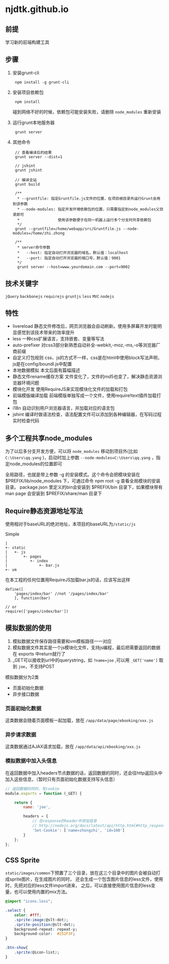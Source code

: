 # njdtk.github.io

## 前提

学习新的前端构建工具

## 步骤

1. 安装grunt-cli

        npm install -g grunt-cli

1. 安装项目依赖包

        npm install

    碰到网络不好的时候，依赖包可能安装失败，请删除 `node_modules` 重新安装

1. 运行grunt本地服务器

        grunt server

1. 其他命令

        // 查看编译后的结果
        grunt server --dist=1

        // jshint
        grunt jshint

        // 编译全站
        grunt build

        /**
         * --gruntfile: 指定Gruntfile.js文件的位置，在项目根目录外运行Grunt会用到该参数
         * --node-modules: 指定开发环境依赖包的位置，只需要指定到node_modules父目录即可
         *                 使用该参数便于在同一机器上运行多个分支时共享依赖包
         */
        grunt --gruntfile=/home/webapp/src/Gruntfile.js --node-modules=/home/zhi.zhong

        /**
         * server命令参数
         *   --host: 指定自动打开浏览器的域名，默认值：localhost
         *   --port: 指定自动打开浏览器的端口号，默认值：9001
         */
         grunt server --host=www.yourdomain.com --port=9002


## 技术关键字
`jQuery` `backbonejs` `requirejs` `gruntjs` `less` `MVC` `nodejs`

## 特性

- livereload
静态文件修改后，网页浏览器会自动刷新。使用多屏幕开发时能明显感觉到该技术带来的效率提升
- less
一种css扩展语言，支持嵌套、变量等写法
- auto-prefixer
对css3部分新熟悉自动补全-webkit,-moz,-ms,-o等浏览器厂商前缀
- 自定义打包规则
css、js的方式不一样，css是在html中使用block写法声明，js是在config/boundl.js中配置
- 本地数据模拟
本文后面有篇幅描述
- 静态文件rename缓存方案
文件变化了，文件的md5也变了，解决静态资源浏览器环境问题
- 模块化开发
使用RequireJS来实现模块化文件的加载和打包
- 前端模版编译加载
前端模版单独写成一个文件，使用require!text插件加载打包
- i18n
自动识别用户浏览器语言，并加载对应的语言包
- jshint
编译时做语法检查，语法配置文件可以添加到各种编辑器，在写码过程实时检查代码

## 多个工程共享node_modules

为了以后多分支开发方便，可以将 `node_modules` 移动到项目外(比如 `C:\Users\qq.yang` )，启动时加上参数 `--node-modules=C:\Users\qq.yang` ，指定node\_modules的位置即可

全局路径，也就是带上参数 -g 的安装模式。这个命令会把模块安装在 $PREFIX/lib/node_modules 下，可通过命令 npm root -g 查看全局模块的安装目录。 package.json 里定义的bin会安装到 $PREFIX/bin 目录下，如果模块带有 man page 会安装到 $PREFIX/share/man 目录下

## Require静态资源地址写法
使用相对于baseURL的绝对地址，本项目的baseURL为`/static/js`

Simple
```
|
+- static
|   +- js
|       +- pages
|          +- index
|              +- bar.js
+- vm
```

在本工程的任何位置用RequireJS加载bar.js的话，应该写出这样
```
define([
    'pages/index/bar' //not '/pages/index/bar'
    ], function(bar)

// or
require(['pages/index/bar'])

```


## 模拟数据的使用

1. 模拟数据文件保存路径需要和vm模板路径一一对应
2. 模拟数据文件其实是一个js模块化文件，支持js编程，最后把需要返回的数据在 exports 中return就行了
3. _GET可以接收到url中的querystring，如 `?name=joe` ,可以用 `_GET['name']` 取到 `joe`，不支持POST

模拟数据分为2类

- 页面初始化数据
- 异步接口数据

### 页面初始化数据
这类数据会随着页面模板一起加载，放在 `/app/data/page/ebooking/xxx.js`

### 异步请求数据
这类数据通过AJAX请求加载，放在 `/app/data/api/ebooking/xxx.js`

### 模拟数据中加入头信息
在返回数据中加入headers节点数据的话，返回数据的同时，还会往http返回头中加入这些信息，（暂时只有页面初始化数据支持写头信息）

```javascript
// 返回数据的同时，写cookie
module.exports = function (_GET) {

    return {
        name: 'joe',

        headers = {
            // 在response的header中添加信息
            // http://nodejs.org/docs/latest/api/http.html#http_response_setheader_name_value
            'Set-Cookie': ['name=zhongzhi', 'id=100']
        }
    };
};
```

## CSS Sprite
`static/images/common`下预置了三个目录，放在这三个目录中的图片会被自动打成sprite图片，在生成图片的同时，
还会生成一个包含图片信息的less文件，使用时，先把对应的less文件import进来，
之后，可以直接使用图片信息的less变量，也可以使用内置的mix方法。

```css
@import "icons.less";

.select {
    color: #fff;
    .sprite-image(@slt-dot);
    .sprite-position(@slt-dot);
    background-repeat: repeat-y;
    background-color:  #252F3F;
}

.btn-show{
    .sprite(@icon-list);
}
```
